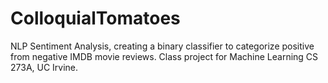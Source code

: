 # ColloquialTomatoes
NLP Sentiment Analysis, creating a binary classifier to categorize positive from negative IMDB movie reviews.  Class project for Machine Learning CS 273A, UC Irvine. 
